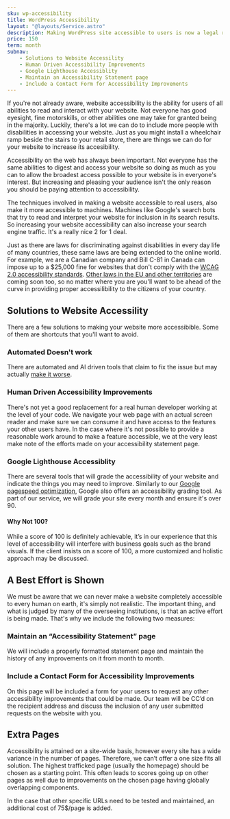```yaml
---
sku: wp-accessibility
title: WordPress Accessibility
layout: "@layouts/Service.astro"
description: Making WordPress site accessible to users is now a legal requirement in many places. Learn how and why you should do it now.
price: 150
term: month
subnav: 
    - Solutions to Website Accessility
    - Human Driven Accessibility Improvements
    - Google Lighthouse Accessiblity
    - Maintain an Accessibility Statement page
    - Include a Contact Form for Accessibility Improvements
---
```


If you're not already aware, website accessibility is the ability for users of all abilities to read and interact with your website. Not everyone has good eyesight, fine motorskills, or other abilities one may take for granted being in the majority. Luckily, there's a lot we can do to include more people with disabilities in accessing your website. Just as you might install a wheelchair ramp beside the stairs to your retail store, there are things we can do for your website to increase its accesibility. 

Accessibility on the web has always been important. Not everyone has the same abilities to digest and access your website so doing as much as you can to allow the broadest access possible to your website is in everyone's interest. But increasing and pleasing your audience isn't the only reason you should be paying attention to accessibility. 

The techniques involved in making a website accessible to real users, also make it more accessible to machines. Machines like Google's search bots that try to read and interpret your website for inclusion in its search results. So increasing your website accessibility can also increase your search engine traffic. It's a really nice 2 for 1 deal. 

Just as there are laws for discriminating against disabilities in every day life of many countries, these same laws are being extended to the online world. For example, we are a Canadian company and Bill C-81 in Canada can impose up to a $25,000 fine for websites that don't comply with the [WCAG 2.0 accessibility standards](https://www.w3.org/TR/WCAG20/). [Other laws in the EU and other territories](/how-to-achieve-great-accessibility-on-canadian-websites) are coming soon too, so no matter where you are you'll want to be ahead of the curve in providing proper accessilibility to the citizens of your country. 

## Solutions to Website Accessility

There are a few solutions to making your website more accessibible. Some of them are shortcuts that you'll want to avoid. 

### Automated Doesn't work

There are automated and AI driven tools that claim to fix the issue but may actually [make it worse](https://www.nytimes.com/2022/07/13/technology/ai-web-accessibility.html).

### Human Driven Accessibility Improvements

There's not yet a good replacement for a real human developer working at the level of your code. We navigate your web page with an actual screen reader and make sure we can consume it and have access to the features your other users have. In the case where it's not possible to provide a reasonable work around to make a feature accessible, we at the very least make note of the efforts made on your accessibility statement page.

### Google Lighthouse Accessiblity 

There are several tools that will grade the accessibility of your website and indicate the things you may need to improve. Similarly to our [Google pagespeed optimization](/wordpress-services/speed-optimization), Google also offers an accessibility grading tool. As part of our service, we will grade your site every month and ensure it's over 90. 

#### Why Not 100?

While a score of 100 is definitely achievable, it’s in our experience that this level of accessibility will interfere with business goals such as the brand visuals. If the client insists on a score of 100, a more customized and holistic approach may be discussed. 

## A Best Effort is Shown

We must be aware that we can never make a website completely accessible to every human on earth, it's simply not realistic. The important thing, and what is judged by many of the overseeing institutions, is that an active effort is being made. That's why we include the following two measures:

### Maintain an “Accessibility Statement” page

We will include a properly formatted statement page and maintain the history of any improvements on it from month to month. 

### Include a Contact Form for Accessibility Improvements

On this page will be included a form for your users to request any other accessibility improvements that could be made. Our team will be CC’d on the recipient address and discuss the inclusion of any user submitted requests on the website with you.

## Extra Pages
Accessibility is attained on a site-wide basis, however every site has a wide variance in the number of pages. Therefore, we can’t offer a one size fits all solution. The highest trafficked page (usually the homepage) should be chosen as a starting point. This often leads to scores going up on other pages as well due to improvements on the chosen page having globally overlapping components. 

In the case that other specific URLs need to be tested and maintained, an additional cost of 75$/page is added. 